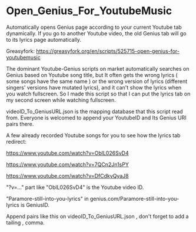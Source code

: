 # Open_Genius_For_YoutubeMusic
Automatically opens Genius page according to your current Youtube tab dynamically. If you go to another Youtube video, the old Genius tab will go to its lyrics page automatically.

Greasyfork:  https://greasyfork.org/en/scripts/525715-open-genius-for-youtubemusic

The dominant Youtube-Genius scripts on market automatically searches on Genius based on Youtube song title, but It often gets the wrong lyrics ( some songs have the same name ) or the wrong version of lyrics (different singers' versions have mutated lyrics), and it can't show the lyrics when you watch fullscreen. So I made this script so that I can put the lyrics tab on my second screen while watching fullscreen.

videoID_To_GeniusURL.json is the mapping database that this script read from. Everyone is welcomed to append your YoutubeID and Its Genius URI pairs there.

A few already recorded Youtube songs for you to see how the lyrics tab redirect:

https://www.youtube.com/watch?v=OblL026SvD4

https://www.youtube.com/watch?v=7QCn2Jn1sPY

https://www.youtube.com/watch?v=DfCdkyQyaJ8

"?v=..." part like "OblL026SvD4" is the Youtube video ID.

"Paramore-still-into-you-lyrics" in genius.com/Paramore-still-into-you-lyrics is GeniusID.

Append pairs like this on videoID_To_GeniusURL.json , don't forget to add a tailing , comma.

